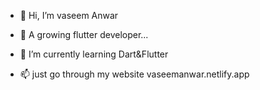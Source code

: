 - 👋 Hi, I’m vaseem Anwar
- 👀 A growing flutter developer...
- 🌱 I’m currently learning Dart&Flutter 

- 📫 just go through my website vaseemanwar.netlify.app

<!---
vaseemva/vaseemva is a ✨ special ✨ repository because its `README.md` (this file) appears on your GitHub profile.
You can click the Preview link to take a look at your changes.
--->

